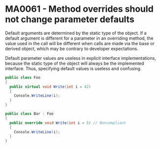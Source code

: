 # MA0061 - Method overrides should not change parameter defaults

Default arguments are determined by the static type of the object. If a default argument is different for a parameter in an overriding method, the value used in the call will be different when calls are made via the base or derived object, which may be contrary to developer expectations.

Default parameter values are useless in explicit interface implementations, because the static type of the object will always be the implemented interface. Thus, specifying default values is useless and confusing.

````csharp
public class Foo
{
  public virtual void Write(int i = 42)
  {
    Console.WriteLine(i);
  }
}

public class Bar : Foo
{
  public override void Write(int i = 5) // Noncompliant
  {
    Console.WriteLine(i);
  }
}
````